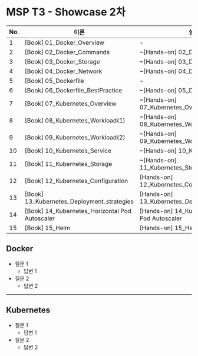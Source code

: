 # MSP T3 - Showcase 2차

| No. | 이론                                             | 실습                                                 |
| --- | ---------------------------------------------- | -------------------------------------------------- |
| 1   | [Book] 01_Docker_Overview                      | -                                                  |
| 2   | [Book] 02_Docker_Commands                      | ~[Hands-on] 02_Docker_Commands~                      |
| 3   | [Book] 03_Docker_Storage                       | ~[Hands-on] 03_Docker_Storage~                       |
| 4   | [Book] 04_Docker_Network                       | ~[Hands-on] 04_Docker_Network~                       |
| 5   | [Book] 05_Dockerfile                           | -                                                  |
| 6   | [Book] 06_Dockerfile_BestPractice              | ~[Hands-on] 05_Dockerfile~                           |
| 7   | [Book] 07_Kubernetes_Overview                  | ~[Hands-on] 07_Kubernetes_Overview~                  |
| 8   | [Book] 08_Kubernetes_Workload(1)               | ~[Hands-on] 08_Kubernetes_Workload(1)~               |
| 9   | [Book] 09_Kubernetes_Workload(2)               | ~[Hands-on] 09_Kubernetes_Workload(2)~               |
| 10  | [Book] 10_Kubernetes_Service                   | ~[Hands-on] 10_Kubernetes_Service~                   |
| 11  | [Book] 11_Kubernetes_Storage                   | ~[Hands-on] 11_Kubernetes_Storage~                   |
| 12  | [Book] 12_Kubernetes_Configuration             | [Hands-on] 12_Kubernetes_Configuration             |
| 13  | [Book] 13_Kubernetes_Deployment_strategies     | [Hands-on] 13_Kubernetes_Deployment_strategies     |
| 14  | [Book] 14_Kubernetes_Horizontal Pod Autoscaler | [Hands-on] 14_Kubernetes_Horizontal Pod Autoscaler |
| 15  | [Book] 15_Helm                                 | [Hands-on] 15_Helm                                 |

## Docker

- 질문 1
  - 답변 1
- 질문 2
  - 답변 2

---

## Kubernetes

- 질문 1
  - 답변 1
- 질문 2
  - 답변 2
